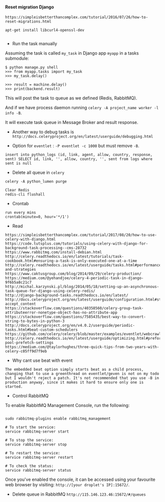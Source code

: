 #### Reset migration Django
```textmate
https://simpleisbetterthancomplex.com/tutorial/2016/07/26/how-to-reset-migrations.html

apt-get install libcurl4-openssl-dev


```

* Run the task manually

Assuming the task is called `my_task` in Django app `myapp` in a tasks submodule:

```textmate
$ python manage.py shell
>>> from myapp.tasks import my_task
>>> my_task.delay()

>>> result = machine.delay()
>>> print(backend.result)
```

This will post the task to queue as we defined (Redis, RabbitMQ).

And if we have process daemon running `celery -A project_name worker -l info -B`.

It will execute task queue in Message Broker and result response.

* Another way to debug tasks is `http://docs.celeryproject.org/en/latest/userguide/debugging.html`

* Option for `eventlet` : `-P eventlet -c 1000` but must remove `-B`.

```textmate
insert into python_logs (id, link, agent, allow, country, response, sent) SELECT id, link, '', allow, country, '', sent from logs where sent is null
```

* Delete all queue in `celery`

```textmate
celery -A python_lumen purge

Clear Redis
redis-cli flushall
```

* Crontab
```textmate
run every mins
crontab(minute=0, hour='*/1')
```

* Read

```textmate
https://simpleisbetterthancomplex.com/tutorial/2017/08/20/how-to-use-celery-with-django.html
https://code.tutsplus.com/tutorials/using-celery-with-django-for-background-task-processing--cms-28732
https://www.rabbitmq.com/install-debian.html
http://celery.readthedocs.io/en/latest/tutorials/task-cookbook.html#ensuring-a-task-is-only-executed-one-at-a-time
http://celery.readthedocs.io/en/latest/userguide/tasks.html#performance-and-strategies
https://www.caktusgroup.com/blog/2014/09/29/celery-production/
https://medium.com/@yehandjoe/celery-4-periodic-task-in-django-9f6b5a8c21c7
http://michal.karzynski.pl/blog/2014/05/18/setting-up-an-asynchronous-task-queue-for-django-using-celery-redis/
http://django-background-tasks.readthedocs.io/en/latest/
http://docs.celeryproject.org/en/latest/userguide/configuration.html#std:setting-accept_content
https://stackoverflow.com/questions/40358560/celery-group-task-attributeerror-nonetype-object-has-no-attribute-app
https://stackoverflow.com/questions/7585435/best-way-to-convert-string-to-bytes-in-python-3
http://docs.celeryproject.org/en/v4.0.2/userguide/periodic-tasks.html#beat-custom-schedulers
https://github.com/celery/celery/blob/master/examples/eventlet/webcrawler.py
http://celery.readthedocs.io/en/latest/userguide/optimizing.html#prefork-pool-prefetch-settings
https://medium.com/@taylorhughes/three-quick-tips-from-two-years-with-celery-c05ff9d7f9eb
```
* Why cant use beat with event
```textmate
The embedded beat option simply starts beat as a child process, changing that to use a greenthread on eventlet/geven is not on my todo but I wouldn't reject a patch. It's not recommended that you use -B in production anyway, since it makes it hard to ensure only one is started.
```

* Control RabbitMQ

To enable RabbitMQ Management Console, run the following:
```textmate

sudo rabbitmq-plugins enable rabbitmq_management

# To start the service:
service rabbitmq-server start

# To stop the service:
service rabbitmq-server stop

# To restart the service:
service rabbitmq-server restart

# To check the status:
service rabbitmq-server status

```
Once you've enabled the console, it can be accessed using your favourite web browser by visiting: `http://[your droplet's IP]:15672/`.

* Delete queue in RabbitMQ `http://115.146.123.46:15672/#/queues`

